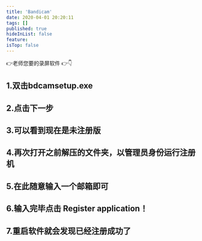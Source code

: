 ```yaml
---
title: 'Bandicam'
date: 2020-04-01 20:20:11
tags: []
published: true
hideInList: false
feature: 
isTop: false
---
```

👉老师您要的录屏软件
👉👇

<!-- more -->

## 1.双击bdcamsetup.exe

## 2.点击下一步

## 3.可以看到现在是未注册版

## 4.再次打开之前解压的文件夹，以管理员身份运行注册机

## 5.在此随意输入一个邮箱即可

## 6.输入完毕点击 Register application！

## 7.重启软件就会发现已经注册成功了
